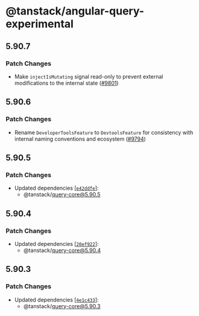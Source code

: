 # @tanstack/angular-query-experimental

## 5.90.7

### Patch Changes

- Make `injectIsMutating` signal read-only to prevent external modifications to the internal state ([#9801](https://github.com/TanStack/query/pull/9801))

## 5.90.6

### Patch Changes

- Rename `DeveloperToolsFeature` to `DevtoolsFeature` for consistency with internal naming conventions and ecosystem ([#9794](https://github.com/TanStack/query/pull/9794))

## 5.90.5

### Patch Changes

- Updated dependencies [[`e42ddfe`](https://github.com/TanStack/query/commit/e42ddfe919f34f847ca101aeef162c69845f9a1e)]:
  - @tanstack/query-core@5.90.5

## 5.90.4

### Patch Changes

- Updated dependencies [[`20ef922`](https://github.com/TanStack/query/commit/20ef922a0a7c3aee00150bf69123c338b0922922)]:
  - @tanstack/query-core@5.90.4

## 5.90.3

### Patch Changes

- Updated dependencies [[`4e1c433`](https://github.com/TanStack/query/commit/4e1c4338a72f7384600bbda99e44bc1891695df4)]:
  - @tanstack/query-core@5.90.3
